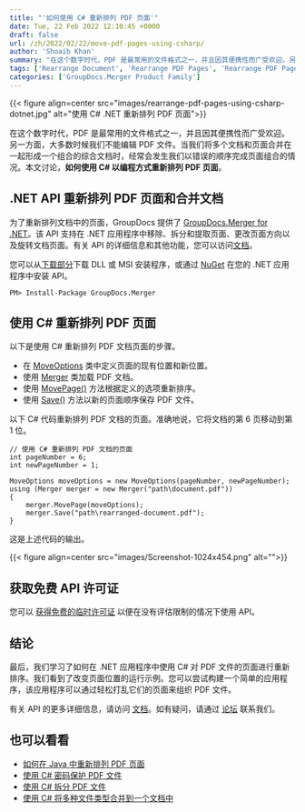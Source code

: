 ```yaml
---
title: "'如何使用 C# 重新排列 PDF 页面'"
date: Tue, 22 Feb 2022 12:10:45 +0000
draft: false
url: /zh/2022/02/22/move-pdf-pages-using-csharp/
author: 'Shoaib Khan'
summary: "在这个数字时代，PDF 是最常用的文件格式之一，并且因其便携性而广受欢迎。另一方面，大多数时候我们不能编辑 PDF 文件。当我们将多个文档和页面合并在一起形成一个组合的综合文档时，经常会发生我们以错误的顺序完成页面组合的情况。本文讨论，**如何使用 C# 以编程方式重新排列 PDF 页面**。"
tags: ['Rearrange Document', 'Rearrange PDF Pages', 'Rearrange PDF Pages in CSharp']
categories: ['GroupDocs.Merger Product Family']
---
```




{{< figure align=center src="images/rearrange-pdf-pages-using-csharp-dotnet.jpg" alt="使用 C# .NET 重新排列 PDF 页面">}}


在这个数字时代，PDF 是最常用的文件格式之一，并且因其便携性而广受欢迎。另一方面，大多数时候我们不能编辑 PDF 文件。当我们将多个文档和页面合并在一起形成一个组合的综合文档时，经常会发生我们以错误的顺序完成页面组合的情况。本文讨论，**如何使用 C# 以编程方式重新排列 PDF 页面**。

## .NET API 重新排列 PDF 页面和合并文档

为了重新排列文档中的页面，GroupDocs 提供了 [GroupDocs.Merger for .NET](https://products.groupdocs.com/merger/net/)。该 API 支持在 .NET 应用程序中移除、拆分和提取页面、更改页面方向以及旋转文档页面。有关 API 的详细信息和其他功能，您可以访问[文档](https://docs.groupdocs.com/merger/net/)。

您可以从[下载部分](https://downloads.groupdocs.com/merger)下载 DLL 或 MSI 安装程序，或通过 [NuGet](https://www.nuget.org/packages/groupdocs.merger) 在您的 .NET 应用程序中安装 API。

```
PM> Install-Package GroupDocs.Merger
```

## 使用 C# 重新排列 PDF 页面

以下是使用 C# 重新排列 PDF 文档页面的步骤。

* 在 [MoveOptions](https://apireference.groupdocs.com/merger/net/groupdocs.merger.domain.options/moveoptions) 类中定义页面的现有位置和新位置。
* 使用 [Merger](https://apireference.groupdocs.com/merger/net/groupdocs.merger/merger) 类加载 PDF 文档。
* 使用 [MovePage()](https://apireference.groupdocs.com/merger/net/groupdocs.merger/merger/methods/movepage) 方法根据定义的选项重新排序。
* 使用 [Save()](https://apireference.groupdocs.com/merger/net/groupdocs.merger/merger/methods/save/index) 方法以新的页面顺序保存 PDF 文件。

以下 C# 代码重新排列 PDF 文档的页面。准确地说，它将文档的第 6 页移动到第 1 位。

```
// 使用 C# 重新排列 PDF 文档的页面
int pageNumber = 6;
int newPageNumber = 1;

MoveOptions moveOptions = new MoveOptions(pageNumber, newPageNumber);
using (Merger merger = new Merger("path\document.pdf"))
{
    merger.MovePage(moveOptions);
    merger.Save("path\rearranged-document.pdf");
}
```

这是上述代码的输出。



{{< figure align=center src="images/Screenshot-1024x454.png" alt="">}}


## 获取免费 API 许可证

您可以 [获得免费的临时许可证](https://purchase.groupdocs.com/temporary-license) 以便在没有评估限制的情况下使用 API。

## 结论

最后，我们学习了如何在 .NET 应用程序中使用 C# 对 PDF 文件的页面进行重新排序。我们看到了改变页面位置的运行示例。您可以尝试构建一个简单的应用程序，该应用程序可以通过轻松打乱它们的页面来组织 PDF 文件。

有关 API 的更多详细信息，请访问 [文档](https://docs.groupdocs.com/merger/)。如有疑问，请通过 [论坛](https://forum.groupdocs.com/) 联系我们。

## 也可以看看

* [如何在 Java 中重新排列 PDF 页面](https://blog.groupdocs.com/2022/03/10/move-pdf-pages-in-java/)
* [使用 C# 密码保护 PDF 文件](https://blog.groupdocs.com/2021/11/17/lock-unlock-pdf-files-with-password-using-csharp/)
* [使用 C# 拆分 PDF 文件](https://blog.groupdocs.com/2021/10/11/split-pdf-files-in-csharp/)
* [使用 C# 将多种文件类型合并到一个文档中](https://blog.groupdocs.com/2021/05/04/merge-multiple-file-types-using-csharp/)





